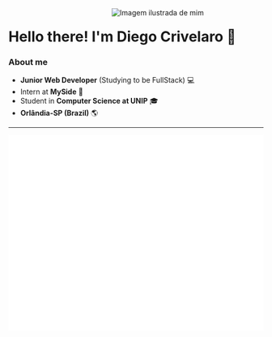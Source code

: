 <img src="./img/diego.png" alt="Imagem ilustrada de mim" align="right" max-width="300px" width="300px">

<p align="left">
    <h1>Hello there! I'm Diego Crivelaro 👋 </h1>
</p>

### About me

- **Junior Web Developer** (Studying to be FullStack) 💻
- Intern at **MySide** 🐺
- Student in **Computer Science at UNIP** 🎓
- **Orlândia-SP (Brazil)** 🌎

---

<picture>
  <img src="/github-metrics.svg" alt="Metrics">
</picture>
